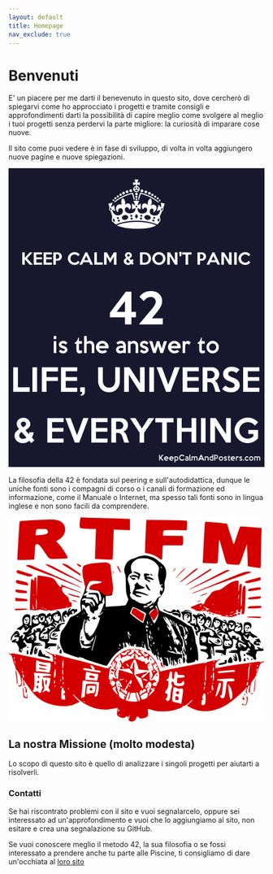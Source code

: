 ```yaml
---
layout: default
title: Homepage
nav_exclude: true
---
```


# Benvenuti
E' un piacere per me darti il benevenuto in questo sito, dove cercherò di spiegarvi come ho approcciato i progetti e tramite consigli e approfondimenti  darti la possibilità di capire meglio come svolgere al meglio i tuoi progetti senza perdervi la parte migliore: la curiosità di imparare cose nuove.

Il sito come puoi vedere è in fase di sviluppo, di volta in volta aggiungero nuove pagine e nuove spiegazioni.

![image](imgs/42img.png)

La filosofia della 42 è fondata sul peering e sull'autodidattica, dunque le uniche fonti sono i compagni di corso o i canali di formazione ed informazione, come il Manuale o Internet, ma spesso tali fonti sono in lingua inglese e non sono facili da comprendere. 

![image](imgs/RTFMimg.png)

## La nostra Missione (molto modesta)

Lo scopo di questo sito è quello di analizzare i singoli progetti per aiutarti a risolverli.

### Contatti

Se hai riscontrato problemi con il sito e vuoi segnalarcelo, oppure sei interessato ad un'approfondimento e vuoi che lo aggiungiamo al sito, non esitare e crea una segnalazione su GitHub.

Se vuoi conoscere meglio il metodo 42, la sua filosofia o se fossi interessato a prendere anche tu parte alle Piscine, ti consigliamo di dare un'occhiata al [loro sito](https://42roma.it)

